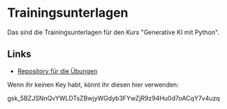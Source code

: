 # Trainingsunterlagen

Das sind die Trainingsunterlagen für den Kurs "Generative KI mit Python".

## Links

- [Repository für die Übungen](https://github.com/DataScienceHamburg/Training2025CW15)

Wenn ihr keinen Key habt, könnt ihr diesen hier verwenden:

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